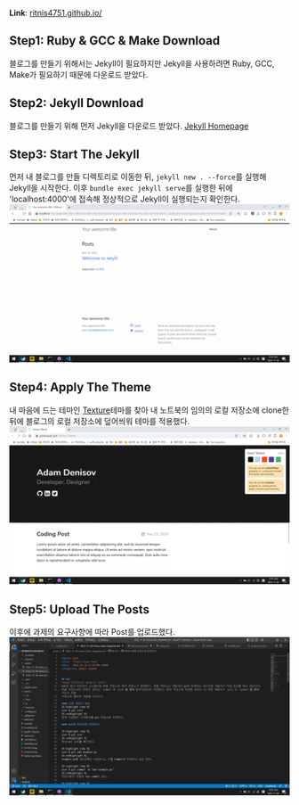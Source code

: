 **Link**: [ritnis4751.github.io/](https://ritnis4751.github.io/)

## Step1: Ruby & GCC & Make Download
  블로그를 만들기 위해서는 Jekyll이 필요하지만 Jekyll을 사용하려면 Ruby, GCC, Make가 
  필요하기 때문에 다운로드 받았다.

## Step2: Jekyll Download
  블로그를 만들기 위해 먼저 Jekyll을 다운로드 받았다. 
[Jekyll Homepage](https://jekyllrb-ko.github.io/)

## Step3: Start The Jekyll
  먼저 내 블로그를 만들 디렉토리로 이동한 뒤, `jekyll new . --force`를 실행해 Jekyll을 시작한다.
  이후 `bundle exec jekyll serve`를 실행한 뒤에 'localhost:4000'에 접속해 정상적으로 Jekyll이 실행되는지 확인한다.
  ![Jekyll serve 실행](/screen1.png)

## Step4: Apply The Theme
  내 마음에 드는 테마인 [Texture](https://github.com/samarsault/texture)테마를 찾아 내 노트북의 임의의 로컬 저장소에 clone한 뒤에
  블로그의 로컬 저장소에 덮어씌워 테마를 적용했다.
  ![texture homepage](/screen2.png)

## Step5: Upload The Posts
  이후에 과제의 요구사항에 따라 Post를 업로드했다.
  ![Ureca class post](/scree3.png)